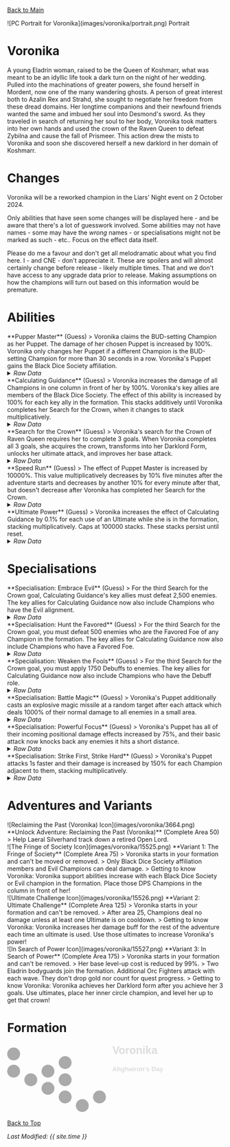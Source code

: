 [Back to Main](index.md)

<span class="championPortraitsRow">
    <span class="championPortraitsColumn">
        <span class="championPortraitsImage">
            ![PC Portrait for Voronika](images/voronika/portrait.png)
        </span>
        <span>
        Portrait
        </span>
    </span>
</span>

# Voronika

A young Eladrin woman, raised to be the Queen of Koshmarr, what was meant to be an idyllic life took a dark turn on the night of her wedding. Pulled into the machinations of greater powers, she found herself in Mordent, now one of the many wandering ghosts. A person of great interest both to Azalin Rex and Strahd, she sought to negotiate her freedom from these dread domains. Her longtime companions and their newfound friends wanted the same and imbued her soul into Desmond's sword. As they traveled in search of returning her soul to her body, Voronika took matters into her own hands and used the crown of the Raven Queen to defeat Zybilna and cause the fall of Prismeer. This action drew the mists to Voronika and soon she discovered herself a new darklord in her domain of Koshmarr.

# Changes

Voronika will be a reworked champion in the Liars' Night event on 2 October 2024.

Only abilities that have seen some changes will be displayed here - and be aware that there's a lot of guesswork involved. Some abilities may not have names - some may have the *wrong* names - or specialisations might not be marked as such - etc.. Focus on the effect data itself.

Please do me a favour and don't get all melodramatic about what you find here. I - and CNE - don't appreciate it. These are spoilers and will almost certainly change before release - likely multiple times. That and we don't have access to any upgrade data prior to release. Making assumptions on how the champions will turn out based on this information would be premature.

# Abilities

<div markdown="1" class="abilityBorder"><div markdown="1" class="abilityBorderInner">
**Pupper Master** (Guess)
> Voronika claims the BUD-setting Champion as her Puppet. The damage of her chosen Puppet is increased by 100%. Voronika only changes her Puppet if a different Champion is the BUD-setting Champion for more than 30 seconds in a row. Voronika's Puppet gains the Black Dice Society affiliation.
<details><summary><em>Raw Data</em></summary>
<p>
<pre>
{
    "id": 2089,
    "flavour_text": "",
    "description": {
        "desc": "Voronika claims the BUD-setting Champion as her Puppet. The damage of her chosen Puppet is increased by $amount%. Voronika only changes her Puppet if a different Champion is the BUD-setting Champion for more than $puppet_change_time seconds in a row. Voronika's Puppet gains the Black Dice Society affiliation."
    },
    "effect_keys": [
        {
            "off_when_benched": true,
            "effect_string": "voronika_puppet_master,100",
            "puppet_change_time": 30,
            "puppet_effect_id": 2101,
            "puppet_affiliation_tag": "blackdicesociety"
        }
    ],
    "requirements": "",
    "graphic_id": 24577,
    "large_graphic_id": 15537,
    "properties": {
        "is_formation_ability": true,
        "owner_use_outgoing_description": true,
        "formation_circle_icon": false
    }
}
</pre>
</p>
</details>
</div></div>

<div markdown="1" class="abilityBorder"><div markdown="1" class="abilityBorderInner">
**Calculating Guidance** (Guess)
> Voronika increases the damage of all Champions in one column in front of her by 100%. Voronika's key allies are members of the Black Dice Society. The effect of this ability is increased by 100% for each key ally in the formation. This stacks additively until Voronika completes her Search for the Crown, when it changes to stack multiplicatively.
<details><summary><em>Raw Data</em></summary>
<p>
<pre>
{
    "id": 2090,
    "flavour_text": "",
    "description": {
        "conditions": [
            {
                "condition": "upgrade_purchased 15635",
                "desc": "Voronika increases the damage of all Champions in one column in front of her by $(not_buffed amount___2)%. Voronika's key allies are members of the Black Dice Society and Evil Champions. The effect of this ability is increased by $(not_buffed amount___2)% for each key ally in the formation. This stacks additively until Voronika completes her Search for the Crown, when it changes to stack multiplicatively."
            },
            {
                "condition": "upgrade_purchased 15636",
                "desc": "Voronika increases the damage of all Champions in one column in front of her by $(not_buffed amount___2)%. Voronika's key allies are members of the Black Dice Society and Champions who have a Favored Foe. The effect of this ability is increased by $(not_buffed amount___2)% for each key ally in the formation. This stacks additively until Voronika completes her Search for the Crown, when it changes to stack multiplicatively."
            },
            {
                "condition": "upgrade_purchased 15637",
                "desc": "Voronika increases the damage of all Champions in one column in front of her by $(not_buffed amount___2)%. Voronika's key allies are members of the Black Dice Society and Champions who have the Debuff role. The effect of this ability is increased by $(not_buffed amount___2)% for each key ally in the formation. This stacks additively until Voronika completes her Search for the Crown, when it changes to stack multiplicatively."
            },
            {
                "desc": "Voronika increases the damage of all Champions in one column in front of her by $(not_buffed amount___2)%. Voronika's key allies are members of the Black Dice Society. The effect of this ability is increased by $(not_buffed amount___2)% for each key ally in the formation. This stacks additively until Voronika completes her Search for the Crown, when it changes to stack multiplicatively."
            }
        ]
    },
    "effect_keys": [
        {
            "off_when_benched": true,
            "effect_string": "voronika_key_ally",
            "tag": "blackdicesociety",
            "skip_effect_key_desc": true
        },
        {
            "off_when_benched": true,
            "effect_string": "hero_dps_multiplier_mult,100",
            "amount_func": "add",
            "stack_func": "per_voronika_key_ally",
            "show_bonus": true,
            "targets": [
                "next_col"
            ],
            "amount_updated_listeners": [
                "slot_changed",
                "hero_tags_changed",
                "upgrade_unlocked",
                "feat_changed"
            ],
            "use_computed_amount_for_description": true
        }
    ],
    "requirements": "",
    "graphic_id": 15533,
    "large_graphic_id": 15529,
    "properties": {
        "is_formation_ability": true,
        "owner_use_outgoing_description": true,
        "indexed_effect_properties": true,
        "per_effect_index_bonuses": true,
        "default_bonus_index": 1
    }
}
</pre>
</p>
</details>
</div></div>

<div markdown="1" class="abilityBorder"><div markdown="1" class="abilityBorderInner">
**Search for the Crown** (Guess)
> Voronika's search for the Crown of Raven Queen requires her to complete 3 goals. When Voronika completes all 3 goals, she acquires the crown, transforms into her Darklord Form, unlocks her ultimate attack, and improves her base attack.
<details><summary><em>Raw Data</em></summary>
<p>
<pre>
{
    "id": 2091,
    "flavour_text": "",
    "description": {
        "pre": "Voronika's search for the Crown of Raven Queen requires her to complete 3 goals. When Voronika completes all 3 goals, she acquires the crown, transforms into her Darklord Form, unlocks her ultimate attack, and improves her base attack.",
        "conditions": [
            {
                "condition": "not static_desc",
                "desc": "^^$voronika_prog_v2"
            }
        ]
    },
    "effect_keys": [
        {
            "off_when_benched": true,
            "effect_string": "voronika_search_for_the_crown",
            "level_reached": 750,
            "ults_used": 50,
            "num_enemies": 2500,
            "num_favored_foes": 500,
            "num_debuffs": 1750,
            "favored_foe_kills_offline_rate": 1,
            "debuffs_applied_offline_rate": 1
        },
        {
            "apply_manually": true,
            "effect_string": "set_ultimate_attack,541"
        },
        {
            "apply_manually": true,
            "effect_string": "change_base_attack,543"
        },
        {
            "apply_manually": true,
            "effect_string": "change_upgrade_data,15631,0",
            "data": {
                "amount_func": "mult"
            }
        }
    ],
    "requirements": "",
    "graphic_id": 15534,
    "large_graphic_id": 15530,
    "properties": {
        "is_formation_ability": true,
        "owner_use_outgoing_description": true,
        "formation_circle_icon": false
    }
}
</pre>
</p>
</details>
</div></div>

<div markdown="1" class="abilityBorder"><div markdown="1" class="abilityBorderInner">
**Speed Run** (Guess)
> The effect of Puppet Master is increased by 10000%. This value multiplicatively decreases by 10% five minutes after the adventure starts and decreases by another 10% for every minute after that, but doesn't decrease after Voronika has completed her Search for the Crown.
<details><summary><em>Raw Data</em></summary>
<p>
<pre>
{
    "id": 2092,
    "flavour_text": "",
    "description": {
        "conditions": [
            {
                "condition": "feat_assigned 1547",
                "desc": "The effect of Puppet Master is increased by $(amount___2)%. This value multiplicatively decreases by $(reduction_amount_with_feat___2)% one minute after the adventure starts and decreases by another $(reduction_amount_with_feat___2)% for every minute after that, but doesn't decrease after Voronika has completed her Search for the Crown."
            },
            {
                "desc": "The effect of Puppet Master is increased by $(amount___2)%. This value multiplicatively decreases by $(reduction_amount___2)% five minutes after the adventure starts and decreases by another $(reduction_amount___2)% for every minute after that, but doesn't decrease after Voronika has completed her Search for the Crown."
            }
        ],
        "post": {
            "conditions": [
                {
                    "condition": "not static_desc",
                    "desc": "^^$voronika_speed_run_desc"
                }
            ]
        }
    },
    "effect_keys": [
        {
            "off_when_benched": true,
            "effect_string": "buff_upgrade,0,15630"
        },
        {
            "off_when_benched": true,
            "effect_string": "voronika_speed_run,10000",
            "reduction_amount": 10,
            "reduction_start_min": 4,
            "special_feat_id": 1547,
            "reduction_amount_with_feat": 20,
            "reduction_start_min_with_feat": 0
        }
    ],
    "requirements": "",
    "graphic_id": 24578,
    "large_graphic_id": 24572,
    "properties": {
        "is_formation_ability": true,
        "owner_use_outgoing_description": true,
        "formation_circle_icon": false,
        "indexed_effect_properties": true,
        "per_effect_index_bonuses": true,
        "default_bonus_index": 1
    }
}
</pre>
</p>
</details>
</div></div>

<div markdown="1" class="abilityBorder"><div markdown="1" class="abilityBorderInner">
**Ultimate Power** (Guess)
> Voronika increases the effect of Calculating Guidance by 0.1% for each use of an Ultimate while she is in the formation, stacking multiplicatively. Caps at 100000 stacks. These stacks persist until reset.
<details><summary><em>Raw Data</em></summary>
<p>
<pre>
{
    "id": 2093,
    "flavour_text": "",
    "description": {
        "desc": "Voronika increases the effect of Calculating Guidance by $amount% for each use of an Ultimate while she is in the formation, stacking multiplicatively. Caps at $max_stacks stacks. These stacks persist until reset."
    },
    "effect_keys": [
        {
            "off_when_benched": true,
            "effect_string": "buff_upgrade,0.1,15631",
            "max_stacks": 100000,
            "stacks_multiply": true,
            "show_bonus": true,
            "stacks_on_trigger": "ult_used",
            "stack_title": "Ultimate Attacks Used"
        },
        {
            "off_when_benched": true,
            "effect_string": "stacks_data_binder_safe,0,voronika_ult_power_stacks",
            "is_instanced_stat": true,
            "use_stat_defs": true
        }
    ],
    "requirements": "",
    "graphic_id": 15535,
    "large_graphic_id": 15531,
    "properties": {
        "is_formation_ability": true,
        "owner_use_outgoing_description": true,
        "formation_circle_icon": false,
        "indexed_effect_properties": true,
        "per_effect_index_bonuses": true,
        "default_bonus_index": 0
    }
}
</pre>
</p>
</details>
</div></div>

# Specialisations

<div markdown="1" class="abilityBorder"><div markdown="1" class="abilityBorderInner">
**Specialisation: Embrace Evil** (Guess)
> For the third Search for the Crown goal, Calculating Guidance's key allies must defeat 2,500 enemies. The key allies for Calculating Guidance now also include Champions who have the Evil alignment.
<details><summary><em>Raw Data</em></summary>
<p>
<pre>
{
    "id": 2094,
    "flavour_text": "",
    "description": {
        "desc": "For the third Search for the Crown goal, Calculating Guidance's key allies must defeat 2,500 enemies. The key allies for Calculating Guidance now also include Champions who have the Evil alignment."
    },
    "effect_keys": [
        {
            "off_when_benched": true,
            "effect_string": "voronika_key_ally",
            "tag": "evil"
        }
    ],
    "requirements": "",
    "graphic_id": 0,
    "large_graphic_id": 24582,
    "properties": {
        "is_formation_ability": true,
        "owner_use_outgoing_description": true,
        "formation_circle_icon": false
    }
}
</pre>
</p>
</details>
</div></div>

<div markdown="1" class="abilityBorder"><div markdown="1" class="abilityBorderInner">
**Specialisation: Hunt the Favored** (Guess)
> For the third Search for the Crown goal, you must defeat 500 enemies who are the Favored Foe of any Champion in the formation. The key allies for Calculating Guidance now also include Champions who have a Favored Foe.
<details><summary><em>Raw Data</em></summary>
<p>
<pre>
{
    "id": 2095,
    "flavour_text": "",
    "description": {
        "desc": "For the third Search for the Crown goal, you must defeat 500 enemies who are the Favored Foe of any Champion in the formation. The key allies for Calculating Guidance now also include Champions who have a Favored Foe."
    },
    "effect_keys": [
        {
            "off_when_benched": true,
            "effect_string": "voronika_key_ally",
            "tag": "hunter"
        }
    ],
    "requirements": "",
    "graphic_id": 0,
    "large_graphic_id": 24583,
    "properties": {
        "is_formation_ability": true,
        "owner_use_outgoing_description": true,
        "formation_circle_icon": false
    }
}
</pre>
</p>
</details>
</div></div>

<div markdown="1" class="abilityBorder"><div markdown="1" class="abilityBorderInner">
**Specialisation: Weaken the Fools** (Guess)
> For the third Search for the Crown goal, you must apply 1750 Debuffs to enemies. The key allies for Calculating Guidance now also include Champions who have the Debuff role.
<details><summary><em>Raw Data</em></summary>
<p>
<pre>
{
    "id": 2096,
    "flavour_text": "",
    "description": {
        "desc": "For the third Search for the Crown goal, you must apply 1750 Debuffs to enemies. The key allies for Calculating Guidance now also include Champions who have the Debuff role."
    },
    "effect_keys": [
        {
            "off_when_benched": true,
            "effect_string": "voronika_key_ally",
            "tag": "debuff"
        }
    ],
    "requirements": "",
    "graphic_id": 0,
    "large_graphic_id": 24584,
    "properties": {
        "is_formation_ability": true,
        "owner_use_outgoing_description": true,
        "formation_circle_icon": false
    }
}
</pre>
</p>
</details>
</div></div>

<div markdown="1" class="abilityBorder"><div markdown="1" class="abilityBorderInner">
**Specialisation: Battle Magic** (Guess)
> Voronika's Puppet additionally casts an explosive magic missile at a random target after each attack which deals 1000% of their normal damage to all enemies in a small area.
<details><summary><em>Raw Data</em></summary>
<p>
<pre>
{
    "id": 2097,
    "flavour_text": "",
    "description": {
        "desc": "Voronika's Puppet additionally casts an explosive magic missile at a random target after each attack which deals $amount% of their normal damage to all enemies in a small area."
    },
    "effect_keys": [
        {
            "off_when_benched": true,
            "effect_string": "voronika_battle_magic,1000",
            "puppet_effect_id": 2102,
            "aoe_radius": 100,
            "projectile_shoot_offset": [
                60,
                -70
            ],
            "projectile_name": "magic_missile",
            "projectile_details": {
                "impact_graphic_id": 8446
            }
        }
    ],
    "requirements": "",
    "graphic_id": 0,
    "large_graphic_id": 24683,
    "properties": {
        "is_formation_ability": true,
        "owner_use_outgoing_description": true,
        "formation_circle_icon": false
    }
}
</pre>
</p>
</details>
</div></div>

<div markdown="1" class="abilityBorder"><div markdown="1" class="abilityBorderInner">
**Specialisation: Powerful Focus** (Guess)
> Voronika's Puppet has all of their incoming positional damage effects increased by 75%, and their basic attack now knocks back any enemies it hits a short distance.
<details><summary><em>Raw Data</em></summary>
<p>
<pre>
{
    "id": 2098,
    "flavour_text": "",
    "description": {
        "desc": "Voronika's Puppet has all of their incoming positional damage effects increased by $amount%, and their basic attack now knocks back any enemies it hits a short distance."
    },
    "effect_keys": [
        {
            "off_when_benched": true,
            "effect_string": "voronika_powerful_focus,75",
            "puppet_effect_id": 2103,
            "push_amount": 125
        }
    ],
    "requirements": "",
    "graphic_id": 0,
    "large_graphic_id": 24684,
    "properties": {
        "is_formation_ability": true,
        "owner_use_outgoing_description": true,
        "formation_circle_icon": false
    }
}
</pre>
</p>
</details>
</div></div>

<div markdown="1" class="abilityBorder"><div markdown="1" class="abilityBorderInner">
**Specialisation: Strike First, Strike Hard** (Guess)
> Voronika's Puppet attacks 1s faster and their damage is increased by 150% for each Champion adjacent to them, stacking multiplicatively.
<details><summary><em>Raw Data</em></summary>
<p>
<pre>
{
    "id": 2099,
    "flavour_text": "",
    "description": {
        "desc": "Voronika's Puppet attacks $(seconds_plural amount) faster and their damage is increased by $(not_buffed amount___2)% for each Champion adjacent to them, stacking multiplicatively."
    },
    "effect_keys": [
        {
            "off_when_benched": true,
            "effect_string": "voronika_strike_hard_strike_fast,1",
            "puppet_effect_id": 2104
        },
        {
            "off_when_benched": true,
            "effect_string": "do_nothing,150",
            "amount_func": "mult",
            "stack_func": "adjacent_champions",
            "custom_base_slot": "voronika_puppet",
            "amount_updated_listeners": [
                "slot_changed"
            ],
            "show_bonus": true
        }
    ],
    "requirements": "",
    "graphic_id": 0,
    "large_graphic_id": 24685,
    "properties": {
        "is_formation_ability": true,
        "owner_use_outgoing_description": true,
        "formation_circle_icon": false,
        "indexed_effect_properties": true
    }
}
</pre>
</p>
</details>
</div></div>

# Adventures and Variants

<div markdown="1" class="abilityBorder"><div markdown="1" class="abilityBorderInner">
![Reclaiming the Past (Voronika) Icon](images/voronika/3664.png) **Unlock Adventure: Reclaiming the Past (Voronika)** (Complete Area 50)
> Help Laeral Silverhand track down a retired Open Lord.
</div></div>
<div markdown="1" class="abilityBorder"><div markdown="1" class="abilityBorderInner">
![The Fringe of Society Icon](images/voronika/15525.png) **Variant 1: The Fringe of Society** (Complete Area 75)
> Voronika starts in your formation and can't be moved or removed.  
> Only Black Dice Society affiliation members and Evil Champions can deal damage.  
> Getting to know Voronika: Voronika support abilities increase with each Black Dice Society or Evil champion in the formation. Place those DPS Champions in the column in front of her!
</div></div>
<div markdown="1" class="abilityBorder"><div markdown="1" class="abilityBorderInner">
![Ultimate Challenge Icon](images/voronika/15526.png) **Variant 2: Ultimate Challenge** (Complete Area 125)
> Voronika starts in your formation and can't be removed.  
> After area 25, Champions deal no damage unless at least one Ultimate is on cooldown.  
> Getting to know Voronika: Voronika increases her damage buff for the rest of the adventure each time an ultimate is used. Use those ultimates to increase Voronika's power!
</div></div>
<div markdown="1" class="abilityBorder"><div markdown="1" class="abilityBorderInner">
![In Search of Power Icon](images/voronika/15527.png) **Variant 3: In Search of Power** (Complete Area 175)
> Voronika starts in your formation and can't be removed.  
> Her base level-up cost is reduced by 99%.  
> Two Eladrin bodyguards join the formation. Additional Orc Fighters attack with each wave. They don't drop gold nor count for quest progress.  
> Getting to know Voronika: Voronika achieves her Darklord form after you achieve her 3 goals. Use ultimates, place her inner circle champion, and level her up to get that crown!
</div></div>

# Formation

<span class="formationBorder">
    <svg xmlns="http://www.w3.org/2000/svg" id="Voronika" fill="#aaa" data-formationName="Voronika" data-campaignName="Ahghairon's Day" width="364" height="160"><circle cx="215" cy="125" r="15"/><circle cx="175" cy="145" r="15"/><circle cx="135" cy="45" r="15"/><circle cx="135" cy="85" r="15"/><circle cx="135" cy="125" r="15"/><circle cx="95" cy="65" r="15"/><circle cx="95" cy="105" r="15"/><circle cx="55" cy="85" r="15"/><circle cx="15" cy="25" r="15"/><circle cx="15" cy="65" r="15"/><text x="245" y="25" fill="#dcdcdc" font-size="25" font-family="Arial" font-weight="bold">Voronika</text><text x="245" y="65" fill="#dcdcdc" font-size="15" font-family="Arial" font-weight="bold">Ahghairon's Day</text></svg>
</span>

[Back to Top](#top)

*Last Modified: {{ site.time }}*